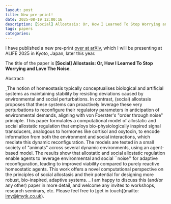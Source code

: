 ```yaml
---
layout: post
title: New pre-print!
date: 2025-08-19 12:00:16
description: [Social] Allostasis: Or, How I Learned To Stop Worrying and Love The Noise
tags: papers
categories: 
---
```


I have published a new pre-print [over at arXiv](https://arxiv.org/abs/2508.12791), which I will be presenting at ALIFE 2025 in Kyoto, Japan, later this year.

The title of the paper is **[Social] Allostasis: Or, How I Learned To Stop Worrying and Love The Noise**.

Abstract:

_The notion of homeostasis typically conceptualises biological and artificial systems as maintaining stability by resisting deviations caused by environmental and social perturbations. In contrast, (social) allostasis proposes that these systems can proactively leverage these very perturbations to reconfigure their regulatory parameters in anticipation of environmental demands, aligning with von Foerster's "order through noise" principle. This paper formulates a computational model of allostatic and social allostatic regulation that employs bio-physiologically inspired signal transducers, analogous to hormones like cortisol and oxytocin, to encode information from both the environment and social interactions, which mediate this dynamic reconfiguration. The models are tested in a small society of "animats" across several dynamic environments, using an agent-based model. The results show that allostatic and social allostatic regulation enable agents to leverage environmental and social ``noise'' for adaptive reconfiguration, leading to improved viability compared to purely reactive homeostatic agents. This work offers a novel computational perspective on the principles of social allostasis and their potential for designing more robust, bio-inspired, adaptive systems.
_
I am happy to discuss this (and/or any other) paper in more detail, and welcome any invites to workshops, research seminars, etc. Please feel free to [get in touch](mailto: imy@imytk.co.uk).
